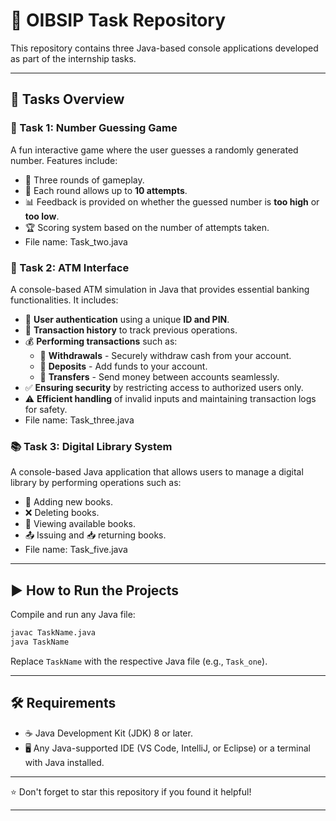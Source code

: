 # 🚀 OIBSIP Task Repository
This repository contains three Java-based console applications developed as part of the internship tasks.

---
## 📌 Tasks Overview
### 🎯 Task 1: Number Guessing Game
A fun interactive game where the user guesses a randomly generated number. Features include:
- 🔄 Three rounds of gameplay.
- 🔢 Each round allows up to **10 attempts**.
- 📊 Feedback is provided on whether the guessed number is **too high** or **too low**.
- 🏆 Scoring system based on the number of attempts taken.
- File name: Task_two.java

### 🏧 Task 2: ATM Interface
A console-based ATM simulation in Java that provides essential banking functionalities. It includes:
- 🔐 **User authentication** using a unique **ID and PIN**.
- 📜 **Transaction history** to track previous operations.
- 💰 **Performing transactions** such as:
  - 🏦 **Withdrawals** - Securely withdraw cash from your account.
  - 💸 **Deposits** - Add funds to your account.
  - 🔄 **Transfers** - Send money between accounts seamlessly.
- ✅ **Ensuring security** by restricting access to authorized users only.
- ⚠️ **Efficient handling** of invalid inputs and maintaining transaction logs for safety.
- File name: Task_three.java

### 📚 Task 3: Digital Library System
A console-based Java application that allows users to manage a digital library by performing operations such as:
- 📖 Adding new books.
- ❌ Deleting books.
- 📜 Viewing available books.
- 📤 Issuing and 📥 returning books.
- File name: Task_five.java
---
## ▶️ How to Run the Projects
Compile and run any Java file:
   ```sh
   javac TaskName.java
   java TaskName
   ```
   Replace `TaskName` with the respective Java file (e.g., `Task_one`).
   
---
## 🛠 Requirements
- ☕ Java Development Kit (JDK) 8 or later.
- 🖥 Any Java-supported IDE (VS Code, IntelliJ, or Eclipse) or a terminal with Java installed.
---
⭐ Don't forget to star this repository if you found it helpful!

---

